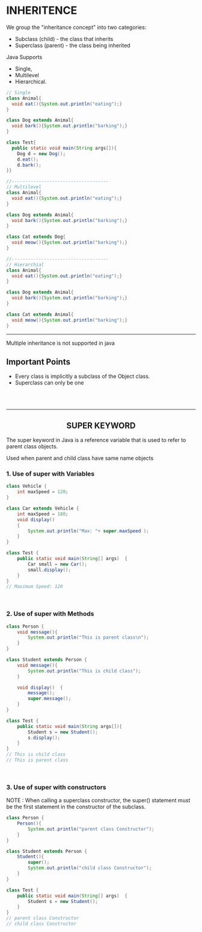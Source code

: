 # INHERITENCE
We group the "inheritance concept" into two categories:

- Subclass (child) - the class that inherits 
- Superclass (parent) - the class being inherited 

Java Supports 
- Single, 
- Multilevel 
- Hierarchical.

```JAVA
// Single
class Animal{
  void eat(){System.out.println("eating");}
}

class Dog extends Animal{
  void bark(){System.out.println("barking");}
}

class Test{
  public static void main(String args[]){
    Dog d = new Dog();
    d.eat();
    d.bark();
}}

//------------------------------------
// Multilevel
class Animal{
  void eat(){System.out.println("eating");}
}

class Dog extends Animal{
  void bark(){System.out.println("barking");}
}

class Cat extends Dog{
  void meow(){System.out.println("barking");}
}

//------------------------------------
// Hierarchial
class Animal{
  void eat(){System.out.println("eating");}
}

class Dog extends Animal{
  void bark(){System.out.println("barking");}
}

class Cat extends Animal{
  void meow(){System.out.println("barking");}
}
```

---

Multiple inheritance is not supported in java

## Important Points
- Every class is implicitly a subclass of the Object class.
- Superclass can only be one
<br>
<br>

---
## <CENTER>SUPER KEYWORD
The super keyword in Java is a reference variable that is used to refer to parent class objects.

Used when parent and child class have same name objects


### 1. Use of super with Variables
```java
class Vehicle {
	int maxSpeed = 120;
}

class Car extends Vehicle {
	int maxSpeed = 180;
	void display()
	{
		System.out.println("Max: "+ super.maxSpeed );
	}
}

class Test {
	public static void main(String[] args)	{
		Car small = new Car();
		small.display();
	}
}
// Maximum Speed: 120
```
<br>

### 2. Use of super with Methods

```java
class Person {
	void message(){
		System.out.println("This is parent class\n");
	}
}

class Student extends Person {
	void message(){
		System.out.println("This is child class");
	}

	void display()	{
		message();
		super.message();
	}
}

class Test {
	public static void main(String args[]){
		Student s = new Student();
		s.display();
	}
}
// This is child class
// This is parent class
```
<br>

### 3. Use of super with constructors

NOTE : When calling a superclass constructor, the super() statement must be the first statement in the constructor of the subclass.

```java
class Person {
	Person(){
		System.out.println("parent class Constructor");
	}
}

class Student extends Person {
	Student(){
		super();
		System.out.println("child class Constructor");
	}
}

class Test {
	public static void main(String[] args)	{
		Student s = new Student();
	}
}
// parent class Constructor
// child class Constructor
```